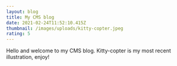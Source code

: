 ```yaml
---
layout: blog
title: My CMS blog
date: 2021-02-24T11:52:10.415Z
thumbnail: /images/uploads/kitty-copter.jpeg
rating: 5
---
```

Hello and welcome to my CMS blog. Kitty-copter is my most recent illustration, enjoy!